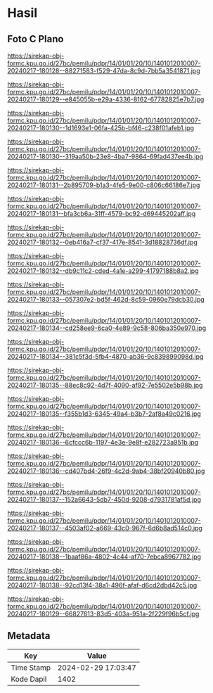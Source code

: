 # Hasil

## Foto C Plano

https://sirekap-obj-formc.kpu.go.id/27bc/pemilu/pdpr/14/01/01/20/10/1401012010007-20240217-180128--88271583-f529-47da-8c9d-7bb5a3541871.jpg

https://sirekap-obj-formc.kpu.go.id/27bc/pemilu/pdpr/14/01/01/20/10/1401012010007-20240217-180129--e845055b-e29a-4336-8162-67782825e7b7.jpg

https://sirekap-obj-formc.kpu.go.id/27bc/pemilu/pdpr/14/01/01/20/10/1401012010007-20240217-180130--1d1693e1-06fa-425b-bf46-c238f01afeb1.jpg

https://sirekap-obj-formc.kpu.go.id/27bc/pemilu/pdpr/14/01/01/20/10/1401012010007-20240217-180130--319aa50b-23e8-4ba7-9864-69fad437ee4b.jpg

https://sirekap-obj-formc.kpu.go.id/27bc/pemilu/pdpr/14/01/01/20/10/1401012010007-20240217-180131--2b895709-b1a3-4fe5-9e00-c806c66186e7.jpg

https://sirekap-obj-formc.kpu.go.id/27bc/pemilu/pdpr/14/01/01/20/10/1401012010007-20240217-180131--bfa3cb6a-31ff-4579-bc92-d69445202aff.jpg

https://sirekap-obj-formc.kpu.go.id/27bc/pemilu/pdpr/14/01/01/20/10/1401012010007-20240217-180132--0eb416a7-cf37-417e-8541-3d18828736df.jpg

https://sirekap-obj-formc.kpu.go.id/27bc/pemilu/pdpr/14/01/01/20/10/1401012010007-20240217-180132--db9c11c2-cded-4a1e-a299-41797188b8a2.jpg

https://sirekap-obj-formc.kpu.go.id/27bc/pemilu/pdpr/14/01/01/20/10/1401012010007-20240217-180133--057307e2-bd5f-462d-8c59-0960e79dcb30.jpg

https://sirekap-obj-formc.kpu.go.id/27bc/pemilu/pdpr/14/01/01/20/10/1401012010007-20240217-180134--cd258ee9-6ca0-4e89-9c58-806ba350e970.jpg

https://sirekap-obj-formc.kpu.go.id/27bc/pemilu/pdpr/14/01/01/20/10/1401012010007-20240217-180134--381c5f3d-5fb4-4870-ab36-9c839899098d.jpg

https://sirekap-obj-formc.kpu.go.id/27bc/pemilu/pdpr/14/01/01/20/10/1401012010007-20240217-180135--88ec8c92-4d7f-4090-af92-7e5502e5b98b.jpg

https://sirekap-obj-formc.kpu.go.id/27bc/pemilu/pdpr/14/01/01/20/10/1401012010007-20240217-180135--f355b1d3-6345-49a4-b3b7-2af8a49c0216.jpg

https://sirekap-obj-formc.kpu.go.id/27bc/pemilu/pdpr/14/01/01/20/10/1401012010007-20240217-180136--6cfccc6b-1197-4e3e-9e8f-e282723a951b.jpg

https://sirekap-obj-formc.kpu.go.id/27bc/pemilu/pdpr/14/01/01/20/10/1401012010007-20240217-180136--cd407bd4-26f9-4c2d-9ab4-38bf20940b80.jpg

https://sirekap-obj-formc.kpu.go.id/27bc/pemilu/pdpr/14/01/01/20/10/1401012010007-20240217-180137--152a6643-5db7-450d-9208-d7931781af5d.jpg

https://sirekap-obj-formc.kpu.go.id/27bc/pemilu/pdpr/14/01/01/20/10/1401012010007-20240217-180137--4503af02-a669-43c0-967f-6d6b8ad514c0.jpg

https://sirekap-obj-formc.kpu.go.id/27bc/pemilu/pdpr/14/01/01/20/10/1401012010007-20240217-180138--1baaf86a-4802-4c44-af70-7ebca8967782.jpg

https://sirekap-obj-formc.kpu.go.id/27bc/pemilu/pdpr/14/01/01/20/10/1401012010007-20240217-180138--92cd13f4-38a1-496f-afaf-d6cd2dbd42c5.jpg

https://sirekap-obj-formc.kpu.go.id/27bc/pemilu/pdpr/14/01/01/20/10/1401012010007-20240217-180129--66827613-83d5-403a-951a-2f229f96b5cf.jpg


## Metadata

| Key        | Value               |
| ---------- | ------------------- |
| Time Stamp | 2024-02-29 17:03:47 |
| Kode Dapil | 1402                |



